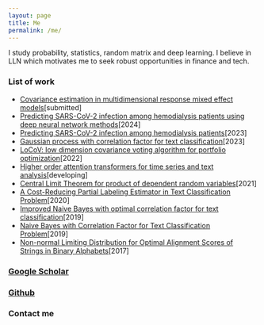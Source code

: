 ```yaml
---
layout: page
title: Me
permalink: /me/
---
```


I study probability, statistics, random matrix and deep learning. I believe in LLN which motivates me to seek robust opportunities in finance and tech.

### List of work

* [Covariance estimation in multidimensional response mixed effect models]()[submitted]
* [Predicting SARS-CoV-2 infection among hemodialysis patients using deep neural network methods](https://www.nature.com/articles/s41598-024-74967-4)[2024]
* [Predicting SARS-CoV-2 infection among hemodialysis patients](https://www.frontiersin.org/articles/10.3389/fneph.2023.1179342/full)[2023]
* [Gaussian process with correlation factor for text classification](https://ieeexplore.ieee.org/document/10459860)[2023]
* [LoCoV: low dimension covariance voting  algorithm for portfolio optimization](https://github.com/juntaoduan/Porfolio-Optimization-LoCoV/blob/main/portfolio_optimization_LoCoV.pdf)[2022]
* [Higher order  attention transformers for time series and text analysis]()[developing]
* [Central Limit Theorem for product of dependent random variables](https://arxiv.org/abs/2106.14825)[2021]
* [A Cost-Reducing Partial Labeling Estimator in Text Classification Problem](https://link.springer.com/chapter/10.1007/978-3-030-39442-4_37)[2020]
* [Improved Naive Bayes with optimal correlation factor for text classification](https://link.springer.com/article/10.1007/s42452-019-1153-5)[2019]
* [Naive Bayes with Correlation Factor for Text Classification Problem](https://ieeexplore.ieee.org/document/8999119)[2019]
* [Non-normal Limiting Distribution for Optimal Alignment Scores of Strings in Binary Alphabets](https://link.springer.com/article/10.1007/s10955-017-1835-6)[2017]

### [Google Scholar](https://scholar.google.com/citations?hl=en&user=3GaM6pwAAAAJ)

### [Github](https://github.com/juntaoduan)


### Contact me

[](mailto:)
